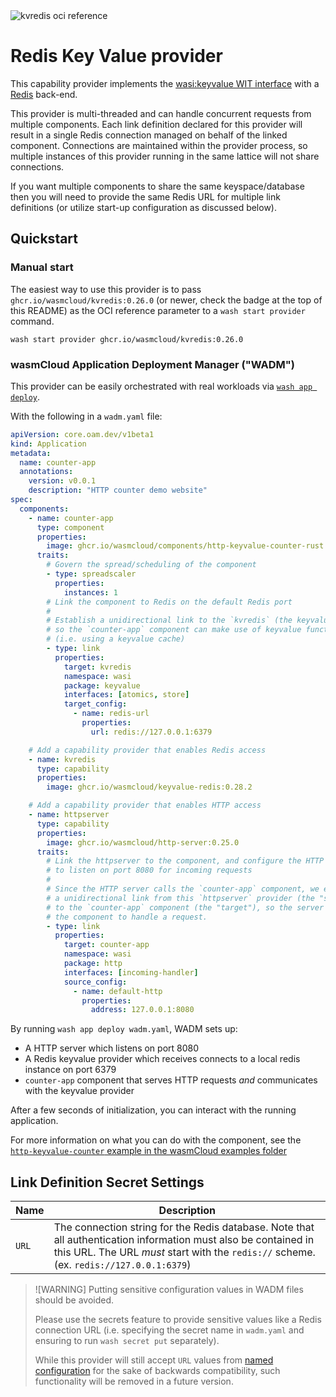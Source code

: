 <img alt='kvredis oci reference' src='https://img.shields.io/endpoint?url=https%3A%2F%2Fwasmcloud-ocireferences.cosmonic.app%2Fkvredis' />

# Redis Key Value provider

This capability provider implements the [wasi:keyvalue WIT interface](https://github.com/WebAssembly/wasi-keyvalue) with a [Redis][redis] back-end.

This provider is multi-threaded and can handle concurrent requests from multiple components. Each link definition declared for this provider will result in a single Redis connection managed on behalf of the linked component. Connections are maintained within the provider process, so multiple instances of this provider running in the same lattice will not share connections.

If you want multiple components to share the same keyspace/database then you will need to provide the same Redis URL for multiple link definitions (or utilize start-up configuration as discussed below).

[redis]: https://redis.io/docs/latest

## Quickstart

### Manual start

The easiest way to use this provider is to pass `ghcr.io/wasmcloud/kvredis:0.26.0` (or newer, check the badge at the top of this README) as the OCI reference parameter to a `wash start provider` command.

```console
wash start provider ghcr.io/wasmcloud/kvredis:0.26.0
```

### wasmCloud Application Deployment Manager ("WADM")

This provider can be easily orchestrated with real workloads via [`wash app deploy`][wasmcloud-docs-wash-app-deploy].

With the following in a `wadm.yaml` file:

```yaml
apiVersion: core.oam.dev/v1beta1
kind: Application
metadata:
  name: counter-app
  annotations:
    version: v0.0.1
    description: "HTTP counter demo website"
spec:
  components:
    - name: counter-app
      type: component
      properties:
        image: ghcr.io/wasmcloud/components/http-keyvalue-counter-rust:0.1.0
      traits:
        # Govern the spread/scheduling of the component
        - type: spreadscaler
          properties:
            instances: 1
        # Link the component to Redis on the default Redis port
        #
        # Establish a unidirectional link to the `kvredis` (the keyvalue capability provider),
        # so the `counter-app` component can make use of keyvalue functionality provided by the Redis
        # (i.e. using a keyvalue cache)
        - type: link
          properties:
            target: kvredis
            namespace: wasi
            package: keyvalue
            interfaces: [atomics, store]
            target_config:
              - name: redis-url
                properties:
                  url: redis://127.0.0.1:6379

    # Add a capability provider that enables Redis access
    - name: kvredis
      type: capability
      properties:
        image: ghcr.io/wasmcloud/keyvalue-redis:0.28.2

    # Add a capability provider that enables HTTP access
    - name: httpserver
      type: capability
      properties:
        image: ghcr.io/wasmcloud/http-server:0.25.0
      traits:
        # Link the httpserver to the component, and configure the HTTP server
        # to listen on port 8080 for incoming requests
        #
        # Since the HTTP server calls the `counter-app` component, we establish
        # a unidirectional link from this `httpserver` provider (the "source")
        # to the `counter-app` component (the "target"), so the server can invoke
        # the component to handle a request.
        - type: link
          properties:
            target: counter-app
            namespace: wasi
            package: http
            interfaces: [incoming-handler]
            source_config:
              - name: default-http
                properties:
                  address: 127.0.0.1:8080
```

By running `wash app deploy wadm.yaml`, WADM sets up:

- A HTTP server which listens on port 8080
- A Redis keyvalue provider which receives connects to a local redis instance on port 6379
- `counter-app` component that serves HTTP requests *and* communicates with the keyvalue provider

After a few seconds of initialization, you can interact with the running application.

For more information on what you can do with the component, see the [`http-keyvalue-counter` example in the wasmCloud examples folder](https://github.com/wasmCloud/wasmCloud/tree/main/examples/rust/components/http-keyvalue-counter)

[wasmcloud-docs-wash-app-deploy]: https://wasmcloud.com/docs/cli/app#deploy

## Link Definition Secret Settings

| Name  | Description                                                                                                                                                                                                |
|-------|------------------------------------------------------------------------------------------------------------------------------------------------------------------------------------------------------------|
| `URL` | The connection string for the Redis database. Note that all authentication information must also be contained in this URL. The URL _must_ start with the `redis://` scheme. (ex. `redis://127.0.0.1:6379`) |

> ![WARNING]
> Putting sensitive configuration values in WADM files should be avoided.
>
> Please use the secrets feature to provide sensitive values like a Redis connection URL
> (i.e. specifying the secret name in `wadm.yaml` and ensuring to run `wash secret put` separately).
>
> While this provider will still accept `URL` values from [named configuration][wasmcloud-docs-named-config] for the
> sake of backwards compatibility, such functionality will be removed in a future version.

[wasmcloud-docs-named-config]: https://wasmcloud.com/docs/developer/components/configure#supplying-multiple-configurations
